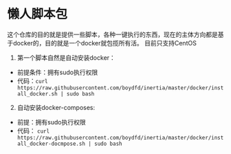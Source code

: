 # 懒人脚本包
这个仓库的目的就是提供一些脚本，各种一键执行的东西，现在的主体方向都是基于docker的，目的就是一个docker就包揽所有活。
目前只支持CentOS

1. 第一个脚本自然是自动安装docker：
  - 前提条件：拥有sudo执行权限
  - 代码：`curl https://raw.githubusercontent.com/boydfd/inertia/master/docker/install_docker.sh | sudo bash`

2. 自动安装docker-composes:
  - 前提：拥有sudo执行权限
  - 代码： `curl https://raw.githubusercontent.com/boydfd/inertia/master/docker/install_docker-docmpose.sh | sudo bash`
